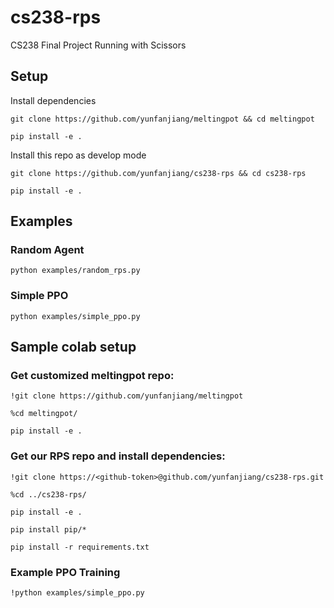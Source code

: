 # cs238-rps
CS238 Final Project Running with Scissors

## Setup
Install dependencies

`git clone https://github.com/yunfanjiang/meltingpot && cd meltingpot`

`pip install -e .`

Install this repo as develop mode

`git clone https://github.com/yunfanjiang/cs238-rps && cd cs238-rps`

`pip install -e .`

## Examples
### Random Agent
`python examples/random_rps.py`

### Simple PPO
`python examples/simple_ppo.py`

## Sample colab setup

### Get customized meltingpot repo:
`!git clone https://github.com/yunfanjiang/meltingpot`

`%cd meltingpot/`

`pip install -e .`

### Get our RPS repo and install dependencies:
`!git clone https://<github-token>@github.com/yunfanjiang/cs238-rps.git`

`%cd ../cs238-rps/`

`pip install -e .`

`pip install pip/*`

`pip install -r requirements.txt`

### Example PPO Training
`!python examples/simple_ppo.py`